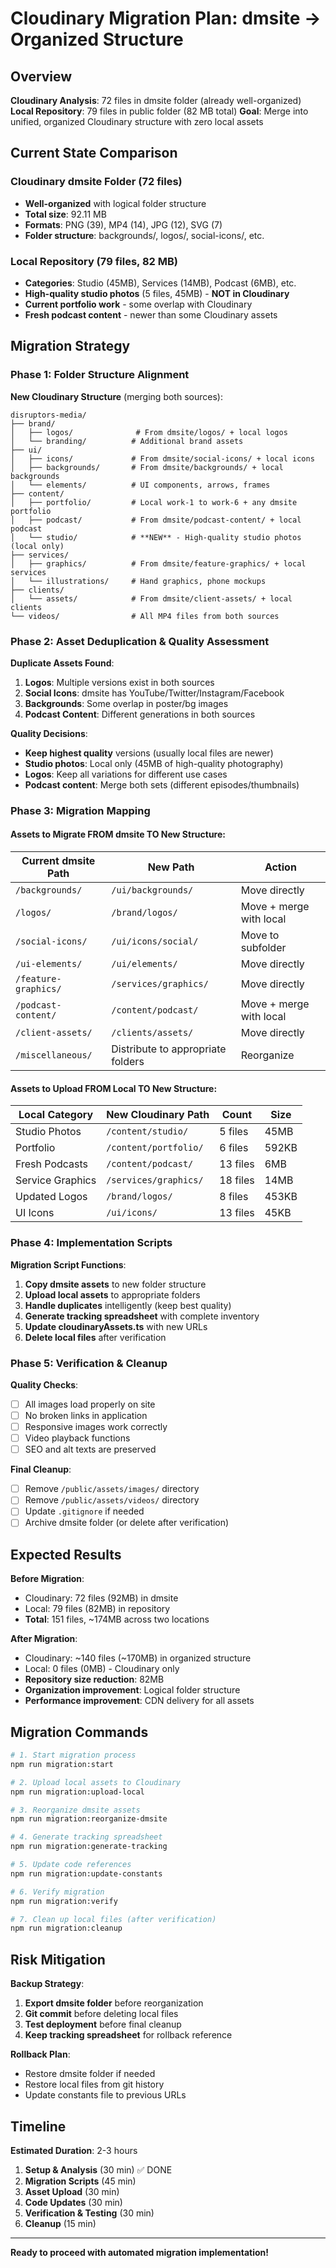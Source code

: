 # Cloudinary Migration Plan: dmsite → Organized Structure

## Overview

**Cloudinary Analysis**: 72 files in dmsite folder (already well-organized)
**Local Repository**: 79 files in public folder (82 MB total)
**Goal**: Merge into unified, organized Cloudinary structure with zero local assets

## Current State Comparison

### Cloudinary dmsite Folder (72 files)
- **Well-organized** with logical folder structure
- **Total size**: 92.11 MB
- **Formats**: PNG (39), MP4 (14), JPG (12), SVG (7)
- **Folder structure**: backgrounds/, logos/, social-icons/, etc.

### Local Repository (79 files, 82 MB)
- **Categories**: Studio (45MB), Services (14MB), Podcast (6MB), etc.
- **High-quality studio photos** (5 files, 45MB) - **NOT in Cloudinary**
- **Current portfolio work** - some overlap with Cloudinary
- **Fresh podcast content** - newer than some Cloudinary assets

## Migration Strategy

### Phase 1: Folder Structure Alignment

**New Cloudinary Structure** (merging both sources):
```
disruptors-media/
├── brand/
│   ├── logos/              # From dmsite/logos/ + local logos
│   └── branding/          # Additional brand assets
├── ui/
│   ├── icons/             # From dmsite/social-icons/ + local icons  
│   ├── backgrounds/       # From dmsite/backgrounds/ + local backgrounds
│   └── elements/          # UI components, arrows, frames
├── content/
│   ├── portfolio/         # Local work-1 to work-6 + any dmsite portfolio
│   ├── podcast/           # From dmsite/podcast-content/ + local podcast
│   └── studio/            # **NEW** - High-quality studio photos (local only)
├── services/
│   ├── graphics/          # From dmsite/feature-graphics/ + local services
│   └── illustrations/     # Hand graphics, phone mockups
├── clients/
│   └── assets/            # From dmsite/client-assets/ + local clients
└── videos/                # All MP4 files from both sources
```

### Phase 2: Asset Deduplication & Quality Assessment

**Duplicate Assets Found**:
1. **Logos**: Multiple versions exist in both sources
2. **Social Icons**: dmsite has YouTube/Twitter/Instagram/Facebook
3. **Backgrounds**: Some overlap in poster/bg images  
4. **Podcast Content**: Different generations in both sources

**Quality Decisions**:
- **Keep highest quality** versions (usually local files are newer)
- **Studio photos**: Local only (45MB of high-quality photography)
- **Logos**: Keep all variations for different use cases
- **Podcast content**: Merge both sets (different episodes/thumbnails)

### Phase 3: Migration Mapping

#### Assets to Migrate FROM dmsite TO New Structure:

| Current dmsite Path | New Path | Action |
|-------------------|----------|---------|
| `/backgrounds/` | `/ui/backgrounds/` | Move directly |
| `/logos/` | `/brand/logos/` | Move + merge with local |
| `/social-icons/` | `/ui/icons/social/` | Move to subfolder |
| `/ui-elements/` | `/ui/elements/` | Move directly |
| `/feature-graphics/` | `/services/graphics/` | Move directly |
| `/podcast-content/` | `/content/podcast/` | Move + merge with local |
| `/client-assets/` | `/clients/assets/` | Move directly |
| `/miscellaneous/` | Distribute to appropriate folders | Reorganize |

#### Assets to Upload FROM Local TO New Structure:

| Local Category | New Cloudinary Path | Count | Size |
|---------------|-------------------|-------|------|
| Studio Photos | `/content/studio/` | 5 files | 45MB |
| Portfolio | `/content/portfolio/` | 6 files | 592KB |
| Fresh Podcasts | `/content/podcast/` | 13 files | 6MB |
| Service Graphics | `/services/graphics/` | 18 files | 14MB |
| Updated Logos | `/brand/logos/` | 8 files | 453KB |
| UI Icons | `/ui/icons/` | 13 files | 45KB |

### Phase 4: Implementation Scripts

**Migration Script Functions**:
1. **Copy dmsite assets** to new folder structure
2. **Upload local assets** to appropriate folders
3. **Handle duplicates** intelligently (keep best quality)
4. **Generate tracking spreadsheet** with complete inventory
5. **Update cloudinaryAssets.ts** with new URLs
6. **Delete local files** after verification

### Phase 5: Verification & Cleanup

**Quality Checks**:
- [ ] All images load properly on site
- [ ] No broken links in application
- [ ] Responsive images work correctly
- [ ] Video playback functions
- [ ] SEO and alt texts are preserved

**Final Cleanup**:
- [ ] Remove `/public/assets/images/` directory
- [ ] Remove `/public/assets/videos/` directory  
- [ ] Update `.gitignore` if needed
- [ ] Archive dmsite folder (or delete after verification)

## Expected Results

**Before Migration**:
- Cloudinary: 72 files (92MB) in dmsite
- Local: 79 files (82MB) in repository
- **Total**: 151 files, ~174MB across two locations

**After Migration**:
- Cloudinary: ~140 files (~170MB) in organized structure
- Local: 0 files (0MB) - Cloudinary only
- **Repository size reduction**: 82MB
- **Organization improvement**: Logical folder structure
- **Performance improvement**: CDN delivery for all assets

## Migration Commands

```bash
# 1. Start migration process
npm run migration:start

# 2. Upload local assets to Cloudinary
npm run migration:upload-local

# 3. Reorganize dmsite assets
npm run migration:reorganize-dmsite  

# 4. Generate tracking spreadsheet
npm run migration:generate-tracking

# 5. Update code references
npm run migration:update-constants

# 6. Verify migration
npm run migration:verify

# 7. Clean up local files (after verification)
npm run migration:cleanup
```

## Risk Mitigation

**Backup Strategy**:
1. **Export dmsite folder** before reorganization
2. **Git commit** before deleting local files
3. **Test deployment** before final cleanup
4. **Keep tracking spreadsheet** for rollback reference

**Rollback Plan**:
- Restore dmsite folder if needed
- Restore local files from git history
- Update constants file to previous URLs

## Timeline

**Estimated Duration**: 2-3 hours
1. **Setup & Analysis** (30 min) ✅ DONE
2. **Migration Scripts** (45 min) 
3. **Asset Upload** (30 min)
4. **Code Updates** (30 min)
5. **Verification & Testing** (30 min)
6. **Cleanup** (15 min)

---

**Ready to proceed with automated migration implementation!**